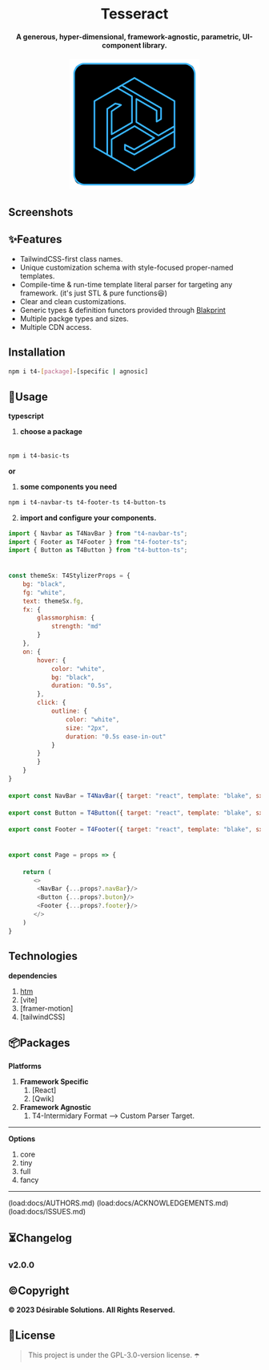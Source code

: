 <!-- ⚠️ This README has been generated from the file(s) "DOCUMENTATION.md" ⚠️--><h1 align="center">Tesseract</h1>
<h4 align="center">A generous, hyper-dimensional, framework-agnostic, parametric, UI-component library.</h4>

<h4 align="center"><img src="https://github.com/desirablesolutions/tesseract/blob/main/docs/logo.png" height="260px" width="260px"></h4>
<h2>Screenshots</h2>
<h2>✨Features</h2>

* TailwindCSS-first class names.
* Unique customization schema with style-focused proper-named templates.
* Compile-time & run-time template literal parser for targeting any framework. (it's just STL & pure functions😆)
* Clear and clean customizations.
* Generic types & definition functors provided through [Blakprint](https://blakprint.pro)
* Multiple packge types and sizes.
* Multiple CDN access.
<h2>Installation</h2>

```bash
npm i t4-[package]-[specific | agnosic] 
```
<h2>🌟Usage</h2>

**typescript**

1. **choose a package**

```bash

npm i t4-basic-ts

```

**or**

1. **some components you need**

```bash
npm i t4-navbar-ts t4-footer-ts t4-button-ts
```

2. **import and configure your components.**

```javascript
import { Navbar as T4NavBar } from "t4-navbar-ts";
import { Footer as T4Footer } from "t4-footer-ts";
import { Button as T4Button } from "t4-button-ts";


const themeSx: T4StylizerProps = {
    bg: "black",
    fg: "white",
    text: themeSx.fg,
    fx: {
        glassmorphism: {
            strength: "md"
        }
    },
    on: {
        hover: {
            color: "white",
            bg: "black",
            duration: "0.5s",
        },
        click: {
            outline: {
                color: "white",
                size: "2px",
                duration: "0.5s ease-in-out"
            }
        }
        }
    }
}

export const NavBar = T4NavBar({ target: "react", template: "blake", sx: themeSx })

export const Button = T4Button({ target: "react", template: "blake", sx: themeSx })

export const Footer = T4Footer({ target: "react", template: "blake", sx: themeSx })


export const Page = props => {

    return (
       <>
        <NavBar {...props?.navBar}/>
        <Button {...props?.buton}/>
        <Footer {...props?.footer}/>
       </>
    )
}
```

<h2>Technologies</h2>

**dependencies**
1. [htm](https://www.npmjs.com/package/htm)
2. [vite]
3. [framer-motion]
4. [tailwindCSS]
<h2>📦Packages</h2>

**Platforms**

1. **Framework Specific**
   1. [React]
   2. [Qwik]
2. **Framework Agnostic**
   1. T4-Intermidary Format --> Custom Parser Target.

---

**Options**

1. core
2. tiny
3. full
4. fancy

---

(load:docs/AUTHORS.md)
(load:docs/ACKNOWLEDGEMENTS.md)
(load:docs/ISSUES.md)
<h2>⏳Changelog</h2>



<h3>v2.0.0</h3>

<h2>©️Copyright</h2>

**©️ 2023 Désirable Solutions. All Rights Reserved.**

<h2>📜License</h2>

> This project is under the GPL-3.0-version license. ☂️

